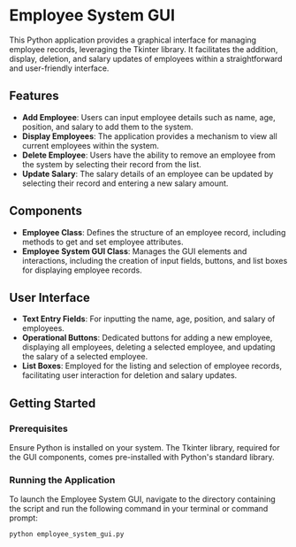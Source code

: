 # Employee System GUI

This Python application provides a graphical interface for managing employee records, leveraging the Tkinter library. It facilitates the addition, display, deletion, and salary updates of employees within a straightforward and user-friendly interface.

## Features

- **Add Employee**: Users can input employee details such as name, age, position, and salary to add them to the system.
- **Display Employees**: The application provides a mechanism to view all current employees within the system.
- **Delete Employee**: Users have the ability to remove an employee from the system by selecting their record from the list.
- **Update Salary**: The salary details of an employee can be updated by selecting their record and entering a new salary amount.

## Components

- **Employee Class**: Defines the structure of an employee record, including methods to get and set employee attributes.
- **Employee System GUI Class**: Manages the GUI elements and interactions, including the creation of input fields, buttons, and list boxes for displaying employee records.

## User Interface

- **Text Entry Fields**: For inputting the name, age, position, and salary of employees.
- **Operational Buttons**: Dedicated buttons for adding a new employee, displaying all employees, deleting a selected employee, and updating the salary of a selected employee.
- **List Boxes**: Employed for the listing and selection of employee records, facilitating user interaction for deletion and salary updates.

## Getting Started

### Prerequisites

Ensure Python is installed on your system. The Tkinter library, required for the GUI components, comes pre-installed with Python's standard library.

### Running the Application

To launch the Employee System GUI, navigate to the directory containing the script and run the following command in your terminal or command prompt:

```bash
python employee_system_gui.py

